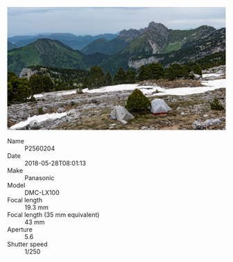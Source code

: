 [![P2560204](/photos/hd/P2560204.jpg)](/photos/full/P2560204.jpg?raw=true)

<dl>
  <dt>Name</dt>
  <dd>P2560204</dd>
  <dt>Date</dt>
  <dd>2018-05-28T08:01:13</dd>
  <dt>Make</dt>
  <dd>Panasonic</dd>
  <dt>Model</dt>
  <dd>DMC-LX100</dd>
  <dt>Focal length</dt>
  <dd>19.3 mm</dd>
  <dt>Focal length (35 mm equivalent)</dt>
  <dd>43 mm</dd>
  <dt>Aperture</dt>
  <dd>5.6</dd>
  <dt>Shutter speed</dt>
  <dd>1/250</dd>
</dl>
